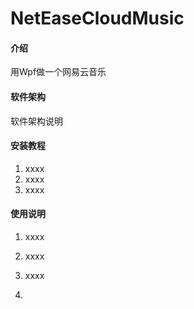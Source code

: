 # NetEaseCloudMusic

#### 介绍
用Wpf做一个网易云音乐

#### 软件架构
软件架构说明






#### 安装教程

1.  xxxx
2.  xxxx
3.  xxxx

#### 使用说明

1.  xxxx
2.  xxxx
3.  xxxx

6.  
